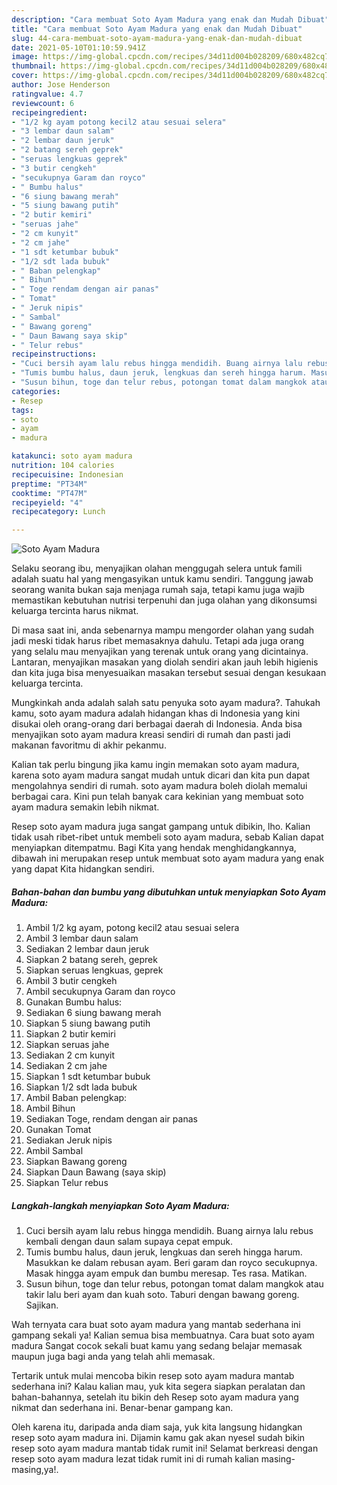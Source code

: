 ```yaml
---
description: "Cara membuat Soto Ayam Madura yang enak dan Mudah Dibuat"
title: "Cara membuat Soto Ayam Madura yang enak dan Mudah Dibuat"
slug: 44-cara-membuat-soto-ayam-madura-yang-enak-dan-mudah-dibuat
date: 2021-05-10T01:10:59.941Z
image: https://img-global.cpcdn.com/recipes/34d11d004b028209/680x482cq70/soto-ayam-madura-foto-resep-utama.jpg
thumbnail: https://img-global.cpcdn.com/recipes/34d11d004b028209/680x482cq70/soto-ayam-madura-foto-resep-utama.jpg
cover: https://img-global.cpcdn.com/recipes/34d11d004b028209/680x482cq70/soto-ayam-madura-foto-resep-utama.jpg
author: Jose Henderson
ratingvalue: 4.7
reviewcount: 6
recipeingredient:
- "1/2 kg ayam potong kecil2 atau sesuai selera"
- "3 lembar daun salam"
- "2 lembar daun jeruk"
- "2 batang sereh geprek"
- "seruas lengkuas geprek"
- "3 butir cengkeh"
- "secukupnya Garam dan royco"
- " Bumbu halus"
- "6 siung bawang merah"
- "5 siung bawang putih"
- "2 butir kemiri"
- "seruas jahe"
- "2 cm kunyit"
- "2 cm jahe"
- "1 sdt ketumbar bubuk"
- "1/2 sdt lada bubuk"
- " Baban pelengkap"
- " Bihun"
- " Toge rendam dengan air panas"
- " Tomat"
- " Jeruk nipis"
- " Sambal"
- " Bawang goreng"
- " Daun Bawang saya skip"
- " Telur rebus"
recipeinstructions:
- "Cuci bersih ayam lalu rebus hingga mendidih. Buang airnya lalu rebus kembali dengan daun salam supaya cepat empuk."
- "Tumis bumbu halus, daun jeruk, lengkuas dan sereh hingga harum. Masukkan ke dalam rebusan ayam. Beri garam dan royco secukupnya. Masak hingga ayam empuk dan bumbu meresap. Tes rasa. Matikan."
- "Susun bihun, toge dan telur rebus, potongan tomat dalam mangkok atau takir lalu beri ayam dan kuah soto. Taburi dengan bawang goreng. Sajikan."
categories:
- Resep
tags:
- soto
- ayam
- madura

katakunci: soto ayam madura 
nutrition: 104 calories
recipecuisine: Indonesian
preptime: "PT34M"
cooktime: "PT47M"
recipeyield: "4"
recipecategory: Lunch

---
```



![Soto Ayam Madura](https://img-global.cpcdn.com/recipes/34d11d004b028209/680x482cq70/soto-ayam-madura-foto-resep-utama.jpg)

Selaku seorang ibu, menyajikan olahan menggugah selera untuk famili adalah suatu hal yang mengasyikan untuk kamu sendiri. Tanggung jawab seorang  wanita bukan saja menjaga rumah saja, tetapi kamu juga wajib memastikan kebutuhan nutrisi terpenuhi dan juga olahan yang dikonsumsi keluarga tercinta harus nikmat.

Di masa  saat ini, anda sebenarnya mampu mengorder olahan yang sudah jadi meski tidak harus ribet memasaknya dahulu. Tetapi ada juga orang yang selalu mau menyajikan yang terenak untuk orang yang dicintainya. Lantaran, menyajikan masakan yang diolah sendiri akan jauh lebih higienis dan kita juga bisa menyesuaikan masakan tersebut sesuai dengan kesukaan keluarga tercinta. 



Mungkinkah anda adalah salah satu penyuka soto ayam madura?. Tahukah kamu, soto ayam madura adalah hidangan khas di Indonesia yang kini disukai oleh orang-orang dari berbagai daerah di Indonesia. Anda bisa menyajikan soto ayam madura kreasi sendiri di rumah dan pasti jadi makanan favoritmu di akhir pekanmu.

Kalian tak perlu bingung jika kamu ingin memakan soto ayam madura, karena soto ayam madura sangat mudah untuk dicari dan kita pun dapat mengolahnya sendiri di rumah. soto ayam madura boleh diolah memalui berbagai cara. Kini pun telah banyak cara kekinian yang membuat soto ayam madura semakin lebih nikmat.

Resep soto ayam madura juga sangat gampang untuk dibikin, lho. Kalian tidak usah ribet-ribet untuk membeli soto ayam madura, sebab Kalian dapat menyiapkan ditempatmu. Bagi Kita yang hendak menghidangkannya, dibawah ini merupakan resep untuk membuat soto ayam madura yang enak yang dapat Kita hidangkan sendiri.

<!--inarticleads1-->

##### Bahan-bahan dan bumbu yang dibutuhkan untuk menyiapkan Soto Ayam Madura:

1. Ambil 1/2 kg ayam, potong kecil2 atau sesuai selera
1. Ambil 3 lembar daun salam
1. Sediakan 2 lembar daun jeruk
1. Siapkan 2 batang sereh, geprek
1. Siapkan seruas lengkuas, geprek
1. Ambil 3 butir cengkeh
1. Ambil secukupnya Garam dan royco
1. Gunakan  Bumbu halus:
1. Sediakan 6 siung bawang merah
1. Siapkan 5 siung bawang putih
1. Siapkan 2 butir kemiri
1. Siapkan seruas jahe
1. Sediakan 2 cm kunyit
1. Sediakan 2 cm jahe
1. Siapkan 1 sdt ketumbar bubuk
1. Siapkan 1/2 sdt lada bubuk
1. Ambil  Baban pelengkap:
1. Ambil  Bihun
1. Sediakan  Toge, rendam dengan air panas
1. Gunakan  Tomat
1. Sediakan  Jeruk nipis
1. Ambil  Sambal
1. Siapkan  Bawang goreng
1. Siapkan  Daun Bawang (saya skip)
1. Siapkan  Telur rebus




<!--inarticleads2-->

##### Langkah-langkah menyiapkan Soto Ayam Madura:

1. Cuci bersih ayam lalu rebus hingga mendidih. Buang airnya lalu rebus kembali dengan daun salam supaya cepat empuk.
1. Tumis bumbu halus, daun jeruk, lengkuas dan sereh hingga harum. Masukkan ke dalam rebusan ayam. Beri garam dan royco secukupnya. Masak hingga ayam empuk dan bumbu meresap. Tes rasa. Matikan.
1. Susun bihun, toge dan telur rebus, potongan tomat dalam mangkok atau takir lalu beri ayam dan kuah soto. Taburi dengan bawang goreng. Sajikan.




Wah ternyata cara buat soto ayam madura yang mantab sederhana ini gampang sekali ya! Kalian semua bisa membuatnya. Cara buat soto ayam madura Sangat cocok sekali buat kamu yang sedang belajar memasak maupun juga bagi anda yang telah ahli memasak.

Tertarik untuk mulai mencoba bikin resep soto ayam madura mantab sederhana ini? Kalau kalian mau, yuk kita segera siapkan peralatan dan bahan-bahannya, setelah itu bikin deh Resep soto ayam madura yang nikmat dan sederhana ini. Benar-benar gampang kan. 

Oleh karena itu, daripada anda diam saja, yuk kita langsung hidangkan resep soto ayam madura ini. Dijamin kamu gak akan nyesel sudah bikin resep soto ayam madura mantab tidak rumit ini! Selamat berkreasi dengan resep soto ayam madura lezat tidak rumit ini di rumah kalian masing-masing,ya!.

